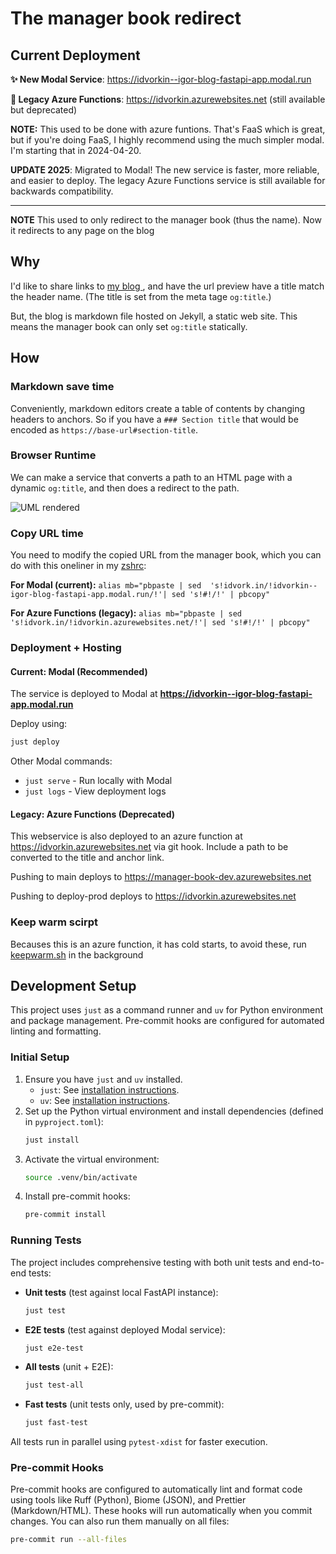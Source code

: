 # The manager book redirect

## Current Deployment

**✨ New Modal Service**: https://idvorkin--igor-blog-fastapi-app.modal.run

**📜 Legacy Azure Functions**: https://idvorkin.azurewebsites.net (still available but deprecated)

**NOTE:** This used to be done with azure funtions. That's FaaS which is great, but if you're doing FaaS, I highly recommend using the much simpler modal. I'm starting that in 2024-04-20.

**UPDATE 2025**: Migrated to Modal! The new service is faster, more reliable, and easier to deploy. The legacy Azure Functions service is still available for backwards compatibility.

---

**NOTE** This used to only redirect to the manager book (thus the name). Now it redirects to any page on the blog

## Why

I'd like to share links to [my blog ](https://idvork.in/), and have the url preview have a title match the header name. (The title is set from the meta tage `og:title`.)

But, the blog is markdown file hosted on Jekyll, a static web site. This means the manager book can only set `og:title` statically.

## How

### Markdown save time

Conveniently, markdown editors create a table of contents by changing headers to anchors. So if you have a `### Section title` that would be encoded as `https://base-url#section-title`.

### Browser Runtime

We can make a service that converts a path to an HTML page with a dynamic `og:title`, and then does a redirect to the path.

![UML rendered](https://www.plantuml.com/plantuml/proxy?idx=0&format=svg&src=https://raw.githubusercontent.com/idvorkin/manager-book-redirect/master/system-design.puml&c=1)

### Copy URL time

You need to modify the copied URL from the manager book, which you can do with this oneliner in my [zshrc](https://github.com/idvorkin/Settings/commit/239ba34ccf0ca79c2e6e7c961ca94ebaa9972fbb):

**For Modal (current):**
`alias mb="pbpaste | sed  's!idvork.in/!idvorkin--igor-blog-fastapi-app.modal.run/!'| sed 's!#!/!' | pbcopy"`

**For Azure Functions (legacy):**
`alias mb="pbpaste | sed  's!idvork.in/!idvorkin.azurewebsites.net/!'| sed 's!#!/!' | pbcopy"`

### Deployment + Hosting

#### Current: Modal (Recommended)

The service is deployed to Modal at **https://idvorkin--igor-blog-fastapi-app.modal.run**

Deploy using:

```bash
just deploy
```

Other Modal commands:

- `just serve` - Run locally with Modal
- `just logs` - View deployment logs

#### Legacy: Azure Functions (Deprecated)

This webservice is also deployed to an azure function at https://idvorkin.azurewebsites.net via git hook. Include a path to be converted to the title and anchor link.

Pushing to main deploys to https://manager-book-dev.azurewebsites.net

Pushing to deploy-prod deploys to https://idvorkin.azurewebsites.net

### Keep warm scirpt

Becauses this is an azure function, it has cold starts, to avoid these, run [keepwarm.sh](https://github.com/idvorkin/manager-book-redirect/blob/master/keepwarm.sh) in the background

## Development Setup

This project uses `just` as a command runner and `uv` for Python environment and package management. Pre-commit hooks are configured for automated linting and formatting.

### Initial Setup

1.  Ensure you have `just` and `uv` installed.
    - `just`: See [installation instructions](https://github.com/casey/just#installation).
    - `uv`: See [installation instructions](https://github.com/astral-sh/uv#installation).
2.  Set up the Python virtual environment and install dependencies (defined in `pyproject.toml`):
    ```bash
    just install
    ```
3.  Activate the virtual environment:
    ```bash
    source .venv/bin/activate
    ```
4.  Install pre-commit hooks:
    ```bash
    pre-commit install
    ```

### Running Tests

The project includes comprehensive testing with both unit tests and end-to-end tests:

- **Unit tests** (test against local FastAPI instance):
  ```bash
  just test
  ```
- **E2E tests** (test against deployed Modal service):
  ```bash
  just e2e-test
  ```
- **All tests** (unit + E2E):
  ```bash
  just test-all
  ```
- **Fast tests** (unit tests only, used by pre-commit):
  ```bash
  just fast-test
  ```

All tests run in parallel using `pytest-xdist` for faster execution.

### Pre-commit Hooks

Pre-commit hooks are configured to automatically lint and format code using tools like Ruff (Python), Biome (JSON), and Prettier (Markdown/HTML). These hooks will run automatically when you commit changes. You can also run them manually on all files:

```bash
pre-commit run --all-files
```
